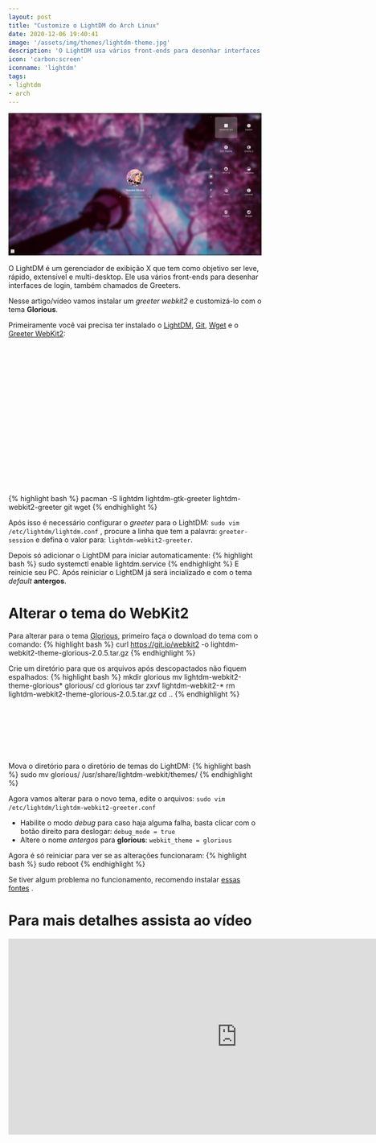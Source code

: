 ```yaml
---
layout: post
title: "Customize o LightDM do Arch Linux"
date: 2020-12-06 19:40:41
image: '/assets/img/themes/lightdm-theme.jpg'
description: 'O LightDM usa vários front-ends para desenhar interfaces de login, também chamados de Greeters.'
icon: 'carbon:screen'
iconname: 'lightdm'
tags:
- lightdm
- arch
---
```


![Customize o LightDM do Arch Linux](/assets/img/themes/lightdm-theme.jpg)

O LightDM é um gerenciador de exibição X que tem como objetivo ser leve, rápido, extensível e multi-desktop. Ele usa vários front-ends para desenhar interfaces de login, também chamados de Greeters.

Nesse artigo/vídeo vamos instalar um *greeter webkit2* e customizá-lo com o tema **Glorious**.

Primeiramente você vai precisa ter instalado o [LightDM](https://terminalroot.com.br/2016/05/como-instalar-o-gdm3-ou-configurar-o.html), [Git](https://terminalroot.com.br/git/), [Wget](https://terminalroot.com.br/2019/05/aprenda-a-explorar-o-comando-wget.html) e o [Greeter WebKit2](https://www.archlinux.org/packages/community/x86_64/lightdm-webkit2-greeter/):

<!-- QUADRADO -->
<script async src="//pagead2.googlesyndication.com/pagead/js/adsbygoogle.js"></script>
<ins class="adsbygoogle"
style="display:inline-block;width:336px;height:280px"
data-ad-client="ca-pub-2838251107855362"
data-ad-slot="5351066970"></ins>
<script>
(adsbygoogle = window.adsbygoogle || []).push({});
</script>

{% highlight bash %}
pacman -S lightdm lightdm-gtk-greeter lightdm-webkit2-greeter git wget
{% endhighlight %}

Após isso é necessário configurar o *greeter* para o LightDM: `sudo vim /etc/lightdm/lightdm.conf` , procure a linha que tem a palavra: `greeter-session` e defina o valor para: `lightdm-webkit2-greeter`.

Depois só adicionar o LightDM para iniciar automaticamente:
{% highlight bash %}
sudo systemctl enable lightdm.service
{% endhighlight %}
E reinicie seu PC. Após reiniciar o LightDM já será incializado e com o tema *default* **antergos**.

# Alterar o tema do WebKit2
Para alterar para o tema [Glorious](https://github.com/manilarome/lightdm-webkit2-theme-glorious), primeiro faça o download do tema com o comando:
{% highlight bash %}
curl https://git.io/webkit2 -o lightdm-webkit2-theme-glorious-2.0.5.tar.gz
{% endhighlight %}

Crie um diretório para que os arquivos após descopactados não fiquem espalhados:
{% highlight bash %}
mkdir glorious
mv lightdm-webkit2-theme-glorious* glorious/
cd glorious
tar zxvf lightdm-webkit2-*
rm lightdm-webkit2-theme-glorious-2.0.5.tar.gz
cd ..
{% endhighlight %}

<!-- MINI ANÚNCIO -->
<script async src="//pagead2.googlesyndication.com/pagead/js/adsbygoogle.js"></script>
<!-- Games Root -->
<ins class="adsbygoogle"
style="display:inline-block;width:730px;height:95px"
data-ad-client="ca-pub-2838251107855362"
data-ad-slot="5351066970"></ins>
<script>
(adsbygoogle = window.adsbygoogle || []).push({});
</script>

Mova o diretório para o diretório de temas do LightDM:
{% highlight bash %}
sudo mv glorious/ /usr/share/lightdm-webkit/themes/
{% endhighlight %}

Agora vamos alterar para o novo tema, edite o arquivos: `sudo vim /etc/lightdm/lightdm-webkit2-greeter.conf`

+ Habilite o modo *debug* para caso haja alguma falha, basta clicar com o botão direito para deslogar: `debug_mode = true`
+ Altere o nome *antergos* para **glorious**: `webkit_theme = glorious`

Agora é só reiniciar para ver se as alterações funcionaram:
{% highlight bash %}
sudo reboot
{% endhighlight %}

Se tiver algum problema no funcionamento, recomendo instalar [essas fontes](https://github.com/terroo/fonts) .

# Para mais detalhes assista ao vídeo

<iframe width="910" height="390" src="https://www.youtube.com/embed/g72DFjJ5eWM" frameborder="0" allow="accelerometer; autoplay; encrypted-media; gyroscope; picture-in-picture" allowfullscreen></iframe> 

<!-- RETANGULO LARGO 2 -->
<script async src="//pagead2.googlesyndication.com/pagead/js/adsbygoogle.js"></script>
<ins class="adsbygoogle"
style="display:block; text-align:center;"
data-ad-layout="in-article"
data-ad-format="fluid"
data-ad-client="ca-pub-2838251107855362"
data-ad-slot="8549252987"></ins>
<script>
(adsbygoogle = window.adsbygoogle || []).push({});
</script>


